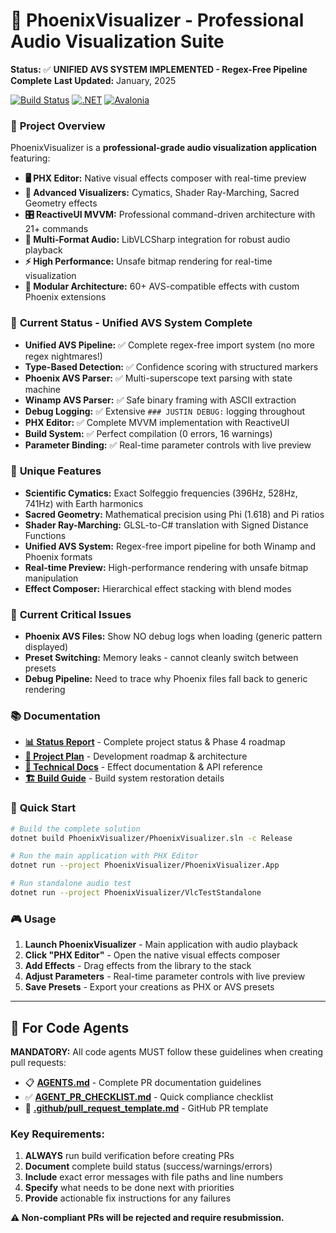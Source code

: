 # 🎵 PhoenixVisualizer - Professional Audio Visualization Suite

**Status:** ✅ **UNIFIED AVS SYSTEM IMPLEMENTED - Regex-Free Pipeline Complete**
**Last Updated:** January, 2025  

[![Build Status](https://img.shields.io/badge/build-passing-brightgreen)](https://github.com/acrinym/AMrepo/actions)
[![.NET](https://img.shields.io/badge/.NET-8.0-blue)](https://dotnet.microsoft.com)
[![Avalonia](https://img.shields.io/badge/Avalonia-11.0-purple)](https://avaloniaui.net)

### 🎯 **Project Overview**
PhoenixVisualizer is a **professional-grade audio visualization application** featuring:

- **🖥️ PHX Editor:** Native visual effects composer with real-time preview
- **🌊 Advanced Visualizers:** Cymatics, Shader Ray-Marching, Sacred Geometry effects
- **🎛️ ReactiveUI MVVM:** Professional command-driven architecture with 21+ commands
- **🎵 Multi-Format Audio:** LibVLCSharp integration for robust audio playback
- **⚡ High Performance:** Unsafe bitmap rendering for real-time visualization
- **🔧 Modular Architecture:** 60+ AVS-compatible effects with custom Phoenix extensions

### 🚀 **Current Status - Unified AVS System Complete**
- **Unified AVS Pipeline:** ✅ Complete regex-free import system (no more regex nightmares!)
- **Type-Based Detection:** ✅ Confidence scoring with structured markers
- **Phoenix AVS Parser:** ✅ Multi-superscope text parsing with state machine
- **Winamp AVS Parser:** ✅ Safe binary framing with ASCII extraction
- **Debug Logging:** ✅ Extensive `### JUSTIN DEBUG:` logging throughout
- **PHX Editor:** ✅ Complete MVVM implementation with ReactiveUI
- **Build System:** ✅ Perfect compilation (0 errors, 16 warnings)
- **Parameter Binding:** ✅ Real-time parameter controls with live preview

### 🎨 **Unique Features**
- **Scientific Cymatics:** Exact Solfeggio frequencies (396Hz, 528Hz, 741Hz) with Earth harmonics
- **Sacred Geometry:** Mathematical precision using Phi (1.618) and Pi ratios
- **Shader Ray-Marching:** GLSL-to-C# translation with Signed Distance Functions
- **Unified AVS System:** Regex-free import pipeline for both Winamp and Phoenix formats
- **Real-time Preview:** High-performance rendering with unsafe bitmap manipulation
- **Effect Composer:** Hierarchical effect stacking with blend modes

### 🚨 **Current Critical Issues**
- **Phoenix AVS Files:** Show NO debug logs when loading (generic pattern displayed)
- **Preset Switching:** Memory leaks - cannot cleanly switch between presets
- **Debug Pipeline:** Need to trace why Phoenix files fall back to generic rendering

### 📚 **Documentation**
- **[📊 Status Report](./PHOENIXVISUALIZER_STATUS_REPORT.md)** - Complete project status & Phase 4 roadmap
- **[🎯 Project Plan](./PROJECT_PHOENIX_PLAN.md)** - Development roadmap & architecture
- **[📖 Technical Docs](./PhoenixVisualizer/docs/)** - Effect documentation & API reference
- **[🏗️ Build Guide](./BUILD_SYSTEM_RESTORATION_COMPLETE.md)** - Build system restoration details

### 🔧 **Quick Start**
```bash
# Build the complete solution
dotnet build PhoenixVisualizer/PhoenixVisualizer.sln -c Release

# Run the main application with PHX Editor
dotnet run --project PhoenixVisualizer/PhoenixVisualizer.App

# Run standalone audio test
dotnet run --project PhoenixVisualizer/VlcTestStandalone
```

### 🎮 **Usage**
1. **Launch PhoenixVisualizer** - Main application with audio playback
2. **Click "PHX Editor"** - Open the native visual effects composer
3. **Add Effects** - Drag effects from the library to the stack
4. **Adjust Parameters** - Real-time parameter controls with live preview
5. **Save Presets** - Export your creations as PHX or AVS presets

---

## 🤖 For Code Agents

**MANDATORY:** All code agents MUST follow these guidelines when creating pull requests:

- 📋 **[AGENTS.md](./AGENTS.md)** - Complete PR documentation guidelines
- ✅ **[AGENT_PR_CHECKLIST.md](./AGENT_PR_CHECKLIST.md)** - Quick compliance checklist  
- 📝 **[.github/pull_request_template.md](./.github/pull_request_template.md)** - GitHub PR template

### Key Requirements:
1. **ALWAYS** run build verification before creating PRs
2. **Document** complete build status (success/warnings/errors)
3. **Include** exact error messages with file paths and line numbers
4. **Specify** what needs to be done next with priorities
5. **Provide** actionable fix instructions for any failures

**⚠️ Non-compliant PRs will be rejected and require resubmission.**
